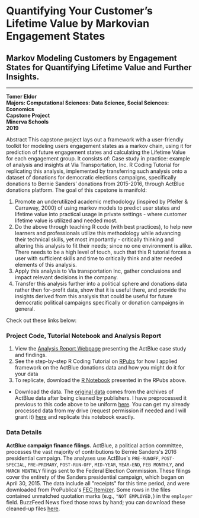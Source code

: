 # Quantifying Your Customer’s Lifetime Value by Markovian Engagement States
## Markov Modeling Customers by Engagement States for Quantifying Lifetime Value and Further Insights.
-----------------------------------
**Tomer Eldor  
Majors: Computational Sciences: Data Science, Social Sciences: Economics  
Capstone Project  
Minerva Schools  
2019**  

Abstract
This capstone project lays out a framework with a user-friendly toolkit for modeling users engagement states as a markov chain, using it for prediction of future engagement states and calculating the Lifetime Value for each engagement group. It consists of:
Case study in practice: example of analysis and insights at Via Transportation, Inc.
R Coding Tutorial for replicating this analysis, implemented by transferring such analysis onto a dataset of donations for democratic elections campaigns, specifically donations to Bernie Sanders’ donations from 2015-2016, through ActBlue donations platform.
The goal of this capstone is manifold:
1. Promote an underutilized academic methodology (inspired by Pfeifer & Carraway, 2000) of using markov models to predict user states and lifetime value into practical usage in private settings - where customer lifetime value is utilized and needed most.
2. Do the above through teaching R code (with best practices), to help new learners and professionals utilize this methodology while advancing their technical skills, yet most importantly - critically thinking and altering this analysis to fit their needs; since no one environment is alike. There needs to be a high level of touch, such that this R tutorial forces a user with sufficient skills and time to critically think and alter needed elements of this analysis. 
3. Apply this analysis to Via transportation Inc, gather conclusions and impact relevant decisions in the company.
4. Transfer this analysis further into a political sphere and donations data rather then for-profit data, show that it is useful there, and provide the insights derived from this analysis that could be useful for future democratic political campaigns specifically or donation campaigns in general. 

Check out these links below:

### Project Code, Tutorial Notebook and Analysis Report
1. View the [Analysis Report Webpage](http://htmlpreview.github.io/?https://github.com/tomereldor/Capstone/blob/master/ACTBLUE%20Analysis/ACTBLUEAnalysis.html) presenting the ActBlue case study and findings.  
2. See the step-by-step R Coding Tutorial on [RPubs](http://rpubs.com/tomereldor/actblue) for how I applied framework on the ActBlue donations data and how you might do it for your data
3. To replicate, download the [R Notebook](https://github.com/tomereldor/Capstone/blob/master/Actblue_Markov_Tutorial_3_for_publishing.Rmd) presented in the RPubs above.
- Download the data. The [original data](https://archive.org/details/actblue-fec-filings-april-2015-to-feb-2016) comes from the archives of ActBlue data after being cleaned by publishers. I have preprocessed it previous to this code above to be uniform [here](https://github.com/tomereldor/actblue-donors/blob/master/notebooks/Tomers-actblue-preprocessing.ipynb). You can get my already processed data from my drive (request permission if needed and I will grant it) [here](https://drive.google.com/open?id=19FZoWqePhnudd7lentiQue8hje8RbGzZ) and replicate this notebook exactly.

### Data Details

__ActBlue campaign finance filings.__  ActBlue, a political action committee, processes the vast majority of contributions to Bernie Sanders's 2016 presidential campaign. The analyses use ActBlue's `PRE-RUNOFF`, `POST-SPECIAL`, `PRE-PRIMARY`, `POST-RUN-OFF`, `MID-YEAR`, `YEAR-END`, `FEB MONTHLY`, and `MARCH MONTHLY` filings sent to the Federal Election Commission. These filings cover the entirety of the Sanders presidential campaign, which began on April 30, 2015. The data include all "receipts" for this time period, and were downloaded from ProPublica's [FEC Itemizer](https://projects.propublica.org/itemizer/committee/C00401224/2016). Some rows in the files contained unmatched quotation marks (e.g., `"NOT EMPLOYED,`) in the `employer` field. BuzzFeed News fixed those rows by hand; you can download these cleaned-up files [here](https://archive.org/details/actblue-fec-filings-april-2015-to-feb-2016).


